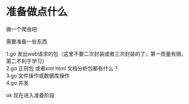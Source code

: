 准备做点什么
============
做一个爬虫吧

需要准备一些东西

1.go 发出web请求的包（这里不要二次封装或者三次封装的了，第一质量有限。第二不利于学习）  
2.go 正则包 或者xml html 文档分析包都有什么？  
3.go 文件操作或数据库操作  
4.go 并发  

ok 现在进入准备阶段

